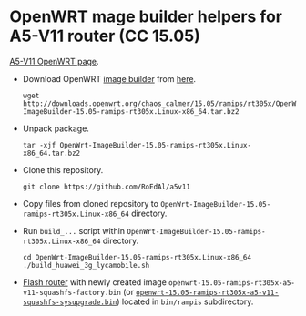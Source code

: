 # OpenWRT mage builder helpers for A5-V11 router (CC 15.05)

[A5-V11 OpenWRT page](http://wiki.openwrt.org/toh/unbranded/a5-v11).

* Download OpenWRT [image builder](http://wiki.openwrt.org/doc/howto/obtain.firmware.generate) from [here](http://downloads.openwrt.org/chaos_calmer/15.05/ramips/rt305x/OpenWrt-ImageBuilder-15.05-ramips-rt305x.Linux-x86_64.tar.bz2).

  ```
  wget http://downloads.openwrt.org/chaos_calmer/15.05/ramips/rt305x/OpenWrt-ImageBuilder-15.05-ramips-rt305x.Linux-x86_64.tar.bz2
  ```
* Unpack package.

  ```
  tar -xjf OpenWrt-ImageBuilder-15.05-ramips-rt305x.Linux-x86_64.tar.bz2
  ```

* Clone this repository.

   ```
   git clone https://github.com/RoEdAl/a5v11
   ```
   
* Copy files from cloned repository to ```OpenWrt-ImageBuilder-15.05-ramips-rt305x.Linux-x86_64``` directory.
* Run ```build_...``` script within ```OpenWrt-ImageBuilder-15.05-ramips-rt305x.Linux-x86_64``` directory. 

  ```
  cd OpenWrt-ImageBuilder-15.05-ramips-rt305x.Linux-x86_64
  ./build_huawei_3g_lycamobile.sh
  ```
  
* [Flash router](http://wiki.openwrt.org/doc/howto/generic.flashing) with newly created image ```openwrt-15.05-ramips-rt305x-a5-v11-squashfs-factory.bin``` (or [```openwrt-15.05-ramips-rt305x-a5-v11-squashfs-sysupgrade.bin```](http://wiki.openwrt.org/doc/howto/generic.sysupgrade)) located in ```bin/rampis``` subdirectory.
